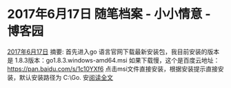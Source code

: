 
# 2017年6月17日 随笔档案 - 小小情意 - 博客园






[2017年6月17日](https://www.cnblogs.com/xiaoxiaoqingyi/archive/2017/06/17.html)
摘要: 首先进入go 语言官网下载最新安装包，我目前安装的版本是 1.8.3版本：go1.8.3.windows-amd64.msi 如果下载慢，这个是百度云地址：https://pan.baidu.com/s/1c10YXf6 点击msi文件直接安装，根据安装提示直接安装，默认安装路径为 C:\Go. 安[阅读全文](https://www.cnblogs.com/xiaoxiaoqingyi/p/7040761.html)

